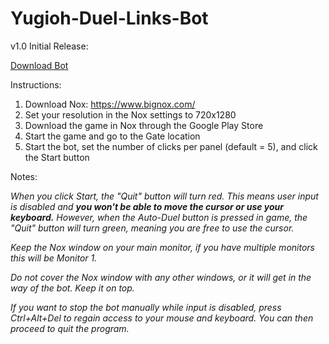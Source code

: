 # Yugioh-Duel-Links-Bot

v1.0 Initial Release:

[Download Bot](https://github.com/milan102/Yugioh-Duel-Links-Bot/raw/master/Yugioh%20Duel%20Links%20Bot/v1.0%20Release/Yugioh%20Duel%20Links%20Bot.exe)

Instructions:
1) Download Nox: https://www.bignox.com/
2) Set your resolution in the Nox settings to 720x1280
3) Download the game in Nox through the Google Play Store
4) Start the game and go to the Gate location
5) Start the bot, set the number of clicks per panel (default = 5), and click the Start button

Notes:

*When you click Start, the "Quit" button will turn red. This means user input is disabled and **you won't be able to move the cursor or use your keyboard.** However, when the Auto-Duel button is pressed in game, the "Quit" button will turn green, meaning you are free to use the cursor.*

*Keep the Nox window on your main monitor, if you have multiple monitors this will be Monitor 1.* 

*Do not cover the Nox window with any other windows, or it will get in the way of the bot. Keep it on top.*

*If you want to stop the bot manually while input is disabled, press Ctrl+Alt+Del to regain access to your mouse and keyboard. You can then proceed to quit the program.*
